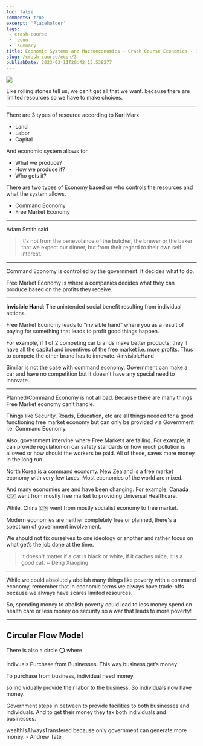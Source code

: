 ```yaml
---
toc: false
comments: true
excerpt: 'Placeholder' 
tags: 
 - crash-course
 -  econ
 -  summary
title: Economic Systems and Macroeconomics - Crash Course Economics - 3
slug: /crash-course/econ/3
publishDate: 2023-03-11T20:42:15.538277
---
```


![](https://www.youtube.com/watch?v=B43YEW2FvDs)

Like rolling stones tell us, we can’t get all that we want. because there are limited resources so we have to make choices.
***

There are 3 types of resource according to Karl Marx.

- Land
- Labor
- Capital

And economic system allows for

- What we produce?
- How we produce it?
- Who gets it?


There are two types of Economy based on who controls the resources and what the system allows.

- Command Economy
- Free Market Economy

***

Adam Smith said

> It's not from the benevolance of the butcher, the brewer or the baker that we expect our dinner, but from their regard to their own self interest.

***

Command Economy is controlled by the government. It decides what to do.

Free Market Economy is where a companies decides what they can produce based on the profits they receive.

***

**Invisible Hand**: The unintended social benefit resulting from individual actions.

Free Market Economy leads to “invisible hand” where you as a result of paying for something that leads to profit good things happen.

For example, if 1 of 2 competing car brands make better products, they’ll have all the capital and incentives of the free market i.e. more profits. Thus to compete the other brand has to innovate. #invisibleHand

Similar is not the case with command economy. Government can make a car and have no competition but it doesn’t have any special need to innovate.

***

Planned/Command Economy is not all bad. Because there are many things Free Market economy can’t handle.

Things like Security, Roads, Education, etc are all things needed for a good functioning free market economy but can only be provided via Government i.e. Command Economy.

Also, government intervine where Free Markets are failing. For example, it can provide regulation on car safety standards or how much pollution is allowed or how should the workers be paid. All of these, saves more money in the long run.

North Korea is a command economy. New Zealand is a free market economy with very few taxes. Most economies of the world are mixed.

And many economies are and have been changing. For example, Canada 🇨🇦 went from mostly free market to providing Universal Healthcare.

While, China 🇨🇳 went from mostly socialist economy to free market.

Modern economies are neither completely free or planned, there's a spectrum of government involvement.

We should not fix ourselves to one ideology or another and rather focus on what get’s the job done at the time.

> It doesn't matter if a cat is black or white, if it caches mice, it is a good cat.
~ Deng Xiaoping

***

While we could absolutely abolish many things like poverty with a command economy, remember that in economic terms we always have trade-offs because we always have scares limited resources.

So, spending money to abolish poverty could lead to less money spend on health care or less money on security so a war that leads to more poverty!

***

## Circular Flow Model

There is also a circle ⭕️ where

Indivuals Purchase from Businesses. This way business get’s money.

To purchase from business, individual need money.

so individually provide their labor to the business. So individuals now have money.

Government steps in between to provide facilities to both businesses and individuals. And to get their money they tax both individuals and businesses.

wealthIsAlwaysTransfered because only government can generate more money. - Andrew Tate